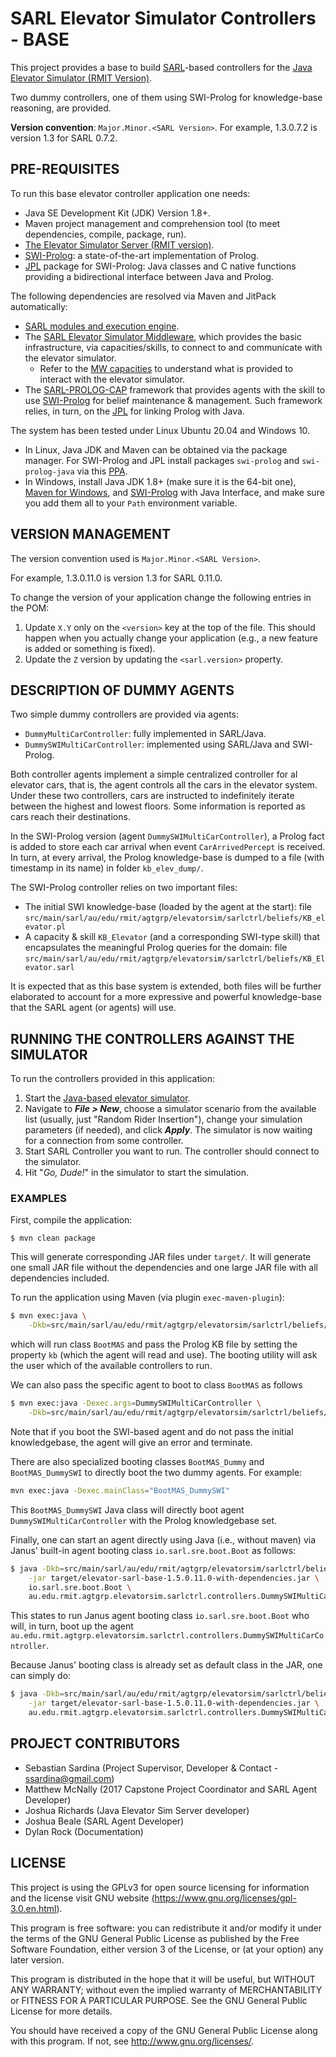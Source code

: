 # SARL Elevator Simulator Controllers - BASE

This project provides a base to build [SARL](http://www.sarl.io/)-based controllers for the [Java Elevator Simulator (RMIT Version)](https://github.com/ssardina-agts/elevator-simulator).

Two dummy controllers, one of them using SWI-Prolog for knowledge-base reasoning, are provided.

**Version convention**: `Major.Minor.<SARL Version>`. For example, 1.3.0.7.2 is version 1.3 for SARL 0.7.2.

## PRE-REQUISITES

To run this base elevator controller application one needs:

- Java SE Development Kit (JDK) Version 1.8+.
- Maven project management and comprehension tool (to meet dependencies, compile, package, run).
- [The Elevator Simulator Server (RMIT version)](https://github.com/ssardina-agts/elevator-simulator).
- [SWI-Prolog](https://www.swi-prolog.org/): a state-of-the-art implementation of Prolog.
- [JPL](https://jpl7.org/) package for SWI-Prolog: Java classes and C native functions providing a bidirectional interface between Java and Prolog.

The following  dependencies are resolved via Maven and JitPack automatically:

- [SARL modules and execution engine](http://mvnrepository.com/artifact/io.sarl.maven).
- The [SARL Elevator Simulator Middleware](https://github.com/ssardina-agts/elevator-sarl-mw), which provides the basic infrastructure, via capacities/skills, to connect to and communicate with the elevator simulator.
  - Refer to the [MW capacities](https://github.com/ssardina-agts/elevator-sarl-mw/tree/master/src/main/sarl/au/edu/rmit/agtgrp/elevatorsim/sarlmw/capacities) to understand what is provided to interact with the elevator simulator.
- The [SARL-PROLOG-CAP](https://github.com/ssardina-agts/sarl-prolog-cap) framework that provides agents with the skill to use [SWI-Prolog](http://www.swi-prolog.org/) for belief maintenance & management. Such framework relies, in turn, on the [JPL](https://jpl7.org/) for linking Prolog with Java.

The system has been tested under Linux Ubuntu 20.04 and Windows 10.

* In Linux, Java JDK and Maven can be obtained via the package manager. For SWI-Prolog and JPL install packages `swi-prolog` and `swi-prolog-java` via this [PPA](https://www.swi-prolog.org/build/PPA.html).
* In Windows, install Java JDK 1.8+ (make sure it is the 64-bit one), [Maven for Windows](https://maven.apache.org/guides/getting-started/windows-prerequisites.html), and [SWI-Prolog](https://www.swi-prolog.org/download/stable) with Java Interface, and make sure you add them all to your `Path` environment variable.
## VERSION MANAGEMENT

The version convention used is `Major.Minor.<SARL Version>`.

For example, 1.3.0.11.0 is version 1.3 for SARL 0.11.0.

To change the version of your application change the following entries in the POM:

1. Update `X.Y` only on the `<version>` key at the top of the file. This should happen when you actually change your application (e.g., a new feature is added or something is fixed).
2. Update the `Z` version by updating the `<sarl.version>` property.

## DESCRIPTION OF DUMMY AGENTS

Two simple dummy controllers are provided via agents:
- `DummyMultiCarController`: fully implemented in SARL/Java.
- `DummySWIMultiCarController`: implemented using SARL/Java and SWI-Prolog.

Both controller agents implement a simple centralized controller for al elevator cars, that is, the agent controls all the cars in the elevator system. Under these two controllers, cars are instructed to indefinitely iterate between the highest and lowest floors. Some information is reported as cars reach their destinations.

In the SWI-Prolog version (agent `DummySWIMultiCarController`), a Prolog fact is added to store each car arrival when event `CarArrivedPercept` is received. In turn, at every arrival, the Prolog knowledge-base is dumped to a file (with timestamp in its name) in folder `kb_elev_dump/`.

The SWI-Prolog controller relies on two important files:

- The initial SWI knowledge-base (loaded by the agent at the start): file `src/main/sarl/au/edu/rmit/agtgrp/elevatorsim/sarlctrl/beliefs/KB_elevator.pl`
- A capacity & skill `KB_Elevator` (and a corresponding SWI-type skill) that encapsulates the meaningful Prolog queries for the domain: file `src/main/sarl/au/edu/rmit/agtgrp/elevatorsim/sarlctrl/beliefs/KB_Elevator.sarl`

It is expected that as this base system is extended, both files will be further elaborated to account for a more expressive and powerful knowledge-base that the SARL agent (or agents) will use.

## RUNNING THE CONTROLLERS AGAINST THE SIMULATOR

To run the controllers provided in this application:

1. Start the [Java-based elevator simulator](https://github.com/ssardina-agts/elevator-simulator).
2. Navigate to **_File > New_**, choose a simulator scenario from the available list (usually, just "Random Rider Insertion"), change your simulation parameters (if needed), and click **_Apply_**. The simulator is now waiting for a connection from some controller.
3. Start SARL Controller you want to run. The controller should connect to the simulator.
4. Hit "_Go, Dude!_" in the simulator to start the simulation.

### EXAMPLES

First, compile the application:

```shell
$ mvn clean package
```

This will generate corresponding JAR files under `target/`. It will generate one small JAR file without the dependencies and one large JAR file with all dependencies included.

To run the application using Maven (via plugin `exec-maven-plugin`):

```bash
$ mvn exec:java \
	-Dkb=src/main/sarl/au/edu/rmit/agtgrp/elevatorsim/sarlctrl/beliefs/KB_elevator.pl
```

which will run class `BootMAS` and pass the Prolog KB file by setting the property `kb` (which the agent will read and use). The booting utility will ask the user which of the available controllers to run.

We can also pass the specific agent to boot to class `BootMAS` as follows

```bash
$ mvn exec:java -Dexec.args=DummySWIMultiCarController \
	-Dkb=src/main/sarl/au/edu/rmit/agtgrp/elevatorsim/sarlctrl/beliefs/KB_elevator.pl
```

Note that if you boot the SWI-based agent and do not pass the initial knowledgebase, the agent will give an error and terminate.

There are also specialized booting classes `BootMAS_Dummy` and `BootMAS_DummySWI` to directly boot the two dummy agents. For example:

```bash
mvn exec:java -Dexec.mainClass="BootMAS_DummySWI"
```

This `BootMAS_DummySWI` Java class will directly boot agent `DummySWIMultiCarController` with the Prolog knowledgebase set.

Finally, one can start an agent directly using Java (i.e., without maven) via Janus' built-in agent booting class `io.sarl.sre.boot.Boot` as follows:

```bash
$ java -Dkb=src/main/sarl/au/edu/rmit/agtgrp/elevatorsim/sarlctrl/beliefs/KB_elevator.pl \
	-jar target/elevator-sarl-base-1.5.0.11.0-with-dependencies.jar \
	io.sarl.sre.boot.Boot \
	au.edu.rmit.agtgrp.elevatorsim.sarlctrl.controllers.DummySWIMultiCarController
```

This states to run Janus agent booting class  `io.sarl.sre.boot.Boot` who will, in turn, boot up the agent `au.edu.rmit.agtgrp.elevatorsim.sarlctrl.controllers.DummySWIMultiCarController`.

Because Janus' booting class is already set as default class in the JAR, one can simply do:

```bash
$ java -Dkb=src/main/sarl/au/edu/rmit/agtgrp/elevatorsim/sarlctrl/beliefs/KB_elevator.pl \
	-jar target/elevator-sarl-base-1.5.0.11.0-with-dependencies.jar \
	au.edu.rmit.agtgrp.elevatorsim.sarlctrl.controllers.DummySWIMultiCarController
```

## PROJECT CONTRIBUTORS 

* Sebastian Sardina (Project Supervisor, Developer & Contact - ssardina@gmail.com)
* Matthew McNally (2017 Capstone Project Coordinator and SARL Agent Developer)
* Joshua Richards (Java Elevator Sim Server developer)
* Joshua Beale (SARL Agent Developer)
* Dylan Rock (Documentation)

## LICENSE 

This project is using the GPLv3 for open source licensing for information and the license visit GNU website (https://www.gnu.org/licenses/gpl-3.0.en.html).

This program is free software: you can redistribute it and/or modify it under the terms of the GNU General Public License as published by the Free Software Foundation, either version 3 of the License, or (at your option) any later version.

This program is distributed in the hope that it will be useful, but WITHOUT ANY WARRANTY; without even the implied warranty of
MERCHANTABILITY or FITNESS FOR A PARTICULAR PURPOSE.  See the GNU General Public License for more details.

You should have received a copy of the GNU General Public License along with this program.  If not, see <http://www.gnu.org/licenses/>.